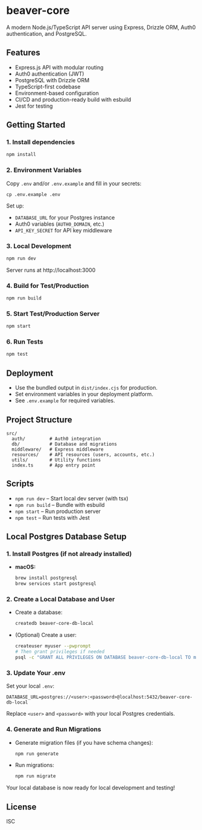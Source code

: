 # beaver-core

A modern Node.js/TypeScript API server using Express, Drizzle ORM, Auth0 authentication, and PostgreSQL.

## Features
- Express.js API with modular routing
- Auth0 authentication (JWT)
- PostgreSQL with Drizzle ORM
- TypeScript-first codebase
- Environment-based configuration
- CI/CD and production-ready build with esbuild
- Jest for testing

## Getting Started

### 1. Install dependencies
```sh
npm install
```

### 2. Environment Variables
Copy `.env` and/or `.env.example` and fill in your secrets:
```
cp .env.example .env
```
Set up:
- `DATABASE_URL` for your Postgres instance
- Auth0 variables (`AUTH0_DOMAIN`, etc.)
- `API_KEY_SECRET` for API key middleware

### 3. Local Development
```sh
npm run dev
```
Server runs at http://localhost:3000

### 4. Build for Test/Production
```sh
npm run build
```

### 5. Start Test/Production Server
```sh
npm start
```

### 6. Run Tests
```sh
npm test
```

## Deployment
- Use the bundled output in `dist/index.cjs` for production.
- Set environment variables in your deployment platform.
- See `.env.example` for required variables.

## Project Structure
```
src/
  auth/         # Auth0 integration
  db/           # Database and migrations
  middleware/   # Express middleware
  resources/    # API resources (users, accounts, etc.)
  utils/        # Utility functions
  index.ts      # App entry point
```

## Scripts
- `npm run dev` – Start local dev server (with tsx)
- `npm run build` – Bundle with esbuild
- `npm start` – Run production server
- `npm test` – Run tests with Jest

## Local Postgres Database Setup

### 1. Install Postgres (if not already installed)
- **macOS:**
  ```sh
  brew install postgresql
  brew services start postgresql
  ```

### 2. Create a Local Database and User
- Create a database:
  ```sh
  createdb beaver-core-db-local
  ```
- (Optional) Create a user:
  ```sh
  createuser myuser --pwprompt
  # Then grant privileges if needed
  psql -c "GRANT ALL PRIVILEGES ON DATABASE beaver-core-db-local TO myuser;"
  ```

### 3. Update Your .env
Set your local `.env`:
```
DATABASE_URL=postgres://<user>:<password>@localhost:5432/beaver-core-db-local
```
Replace `<user>` and `<password>` with your local Postgres credentials.

### 4. Generate and Run Migrations
- Generate migration files (if you have schema changes):
  ```sh
  npm run generate
  ```
- Run migrations:
  ```sh
  npm run migrate
  ```

Your local database is now ready for local development and testing!

## License
ISC
